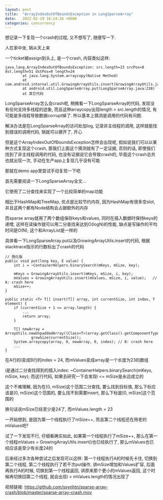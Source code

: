 ```yaml
---
layout: post
title:  "ArrayIndexOutOfBoundsException in LongSparseArray"
date:   2022-02-19 18:24:26 +0800
categories: concurrency
---
```


想记录一下复现一个crash的过程, 又不想写了, 随便写一下.

人在家中坐, 锅从天上来

一个ticket被assign到头上, 是一个crash, 内容类似这样:

```
java.lang.ArrayIndexOutOfBoundsException: src.length=23 srcPos=0 dst.length=51 dstPos=0 length=24
        at java.lang.System.arraycopy(Native Method)
        at com.android.internal.util.GrowingArrayUtils.insert(GrowingArrayUtils.java:142)
        at android.util.LongSparseArray.put(LongSparseArray.java:238)
        at 其它代码
```

LongSparseArray怎么会crash呢, 稍微看一下LongSparseArray的代码, 发现没有任何支持多线程的迹象, 而且这种arraycopy出现length > src.length的情况, 有可能是多线程导致数据corrupt掉了. 所以基本上猜测是调用的代码有问题.

解决办法是在LongSparseArray的访问处加log, 记录非主线程的调用, 这样就能找到错误的调用代码, 锅就可以挪开了, 开心

但是这个ArrayIndexOutOfBoundsException怎样会出现呢, 假如说我们可以以某种方式复现这个crash, 那我们上面这个猜测就有了一定证据, 否则的话, 即使我们找到了非主线程调用的代码, 
也没有证据说它会导致crash的, 毕竟这个crash总共也就出现一次, 手动在生产app上复现几乎没有可能

那就在demo app里尝试手动复现一下吧

首先需要阅读一下LongSparseArray全文...

它使用了二分查找来实现了一个比较简单的map功能

相比于HashMap和TreeMap, 优点是比较节约内存, 因为HashMap有很多空slot, 并且这两个都有Node结构会占据额外的内存

而sparse array就用了两个数组保存keys和values, 同时在插入数据时保持keys的递增, 这样在读操作就可以用二分查找来达到O(logN)的性能, 缺点是写操作的平均时间是O(N), 这个和ArrayList是一样的

具体看一下LongSparseArray.put以及GrowingArrayUtils.insert的代码, 根据stacktrace指示的行数标出了crash的代码

```
// 简化版
public void put(long key, E value) {
    int i = ~ContainerHelpers.binarySearch(mKeys, mSize, key);

    mKeys = GrowingArrayUtils.insert(mKeys, mSize, i, key);
    mValues = GrowingArrayUtils.insert(mValues, mSize, i, value);   // A: crash here
    mSize++;
}
```

```
public static <T> T[] insert(T[] array, int currentSize, int index, T element) {
    if (currentSize + 1 <= array.length) {
        ...
        return array;
    }

    T[] newArray = ArrayUtils.newUnpaddedArray((Class<T>)array.getClass().getComponentType(),
            growSize(currentSize));
    System.arraycopy(array, 0, newArray, 0, index); // B: crash here
    ...
}
```

在A行的i变成B行的index = 24, 而mValues变成array是一个长度为23的数组

i是通过二分查找得到的插入index: ~ContainerHelpers.binarySearch(mKeys, mSize, key); 而这行代码, 如果去研究一下会发现i <= mSize是永远成立的

这个不难理解, 因为在[0, mSize)这个范围二分查找, 要么找到目标值, 那么下标应该是[0, mSize)这个范围的, 要么找不到需要insert, 那么下标是[0, mSize]这个范围的

换句话说mSize已经至少是24了, 而mValues.length = 23

一开始想到, 是因为第一个线程执行了mSize++, 而且第二个线程还在用老的mValues吧?

试了一下发现不行, 仔细看确实如此, 如果第一个线程执行了mSize++, 那么在第一个线程mValues = GrowingArrayUtils.insert()也已经执行了, 那么mValues也已经应该是至少有长度24的

后来经过多次各种尝试之后发现可以这样: 第一个线程执行A的时候先卡住, 切换到第二个线程, 第二个线程执行了若干次put操作, 讲mSize增加和Values扩容, 后面再执行A的时候, 切换到第一个线程返回, 讲原来那个更小的mValues返回, 这个时候再切换回第二个线程, 就会出现i > mValues.length的情况出现了

视频链接: https://github.com/ssynhtn/sparse-array-crash/blob/master/sparse-array-crash.mov